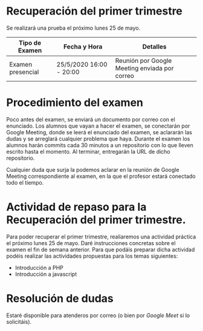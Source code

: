 # Recuperación del primer trimestre

Se realizará una prueba el próximo lunes 25 de mayo.

| Tipo de Examen | Fecha y Hora | Detalles |
|------|----------------|--------------|
| Examen presencial | 25/5/2020 16:00 - 20:00 | Reunión por Google Meeting enviada por correo |

# Procedimiento del examen

Poco antes del examen, se enviará un documento por correo con el enunciado. Los alumnos que vayan a hacer el examen, se conectarán por Google Meeting, donde se leerá el enunciado del examen, se aclararán las dudas y se arreglará cualquier problema que haya. Durante el examen los alumnos harán commits cada 30 minutos a un repositorio con lo que lleven escrito hasta el momento. Al terminar, entregarán la URL de dicho repositorio.

Cualquier duda que surja la podemos aclarar en la reunión de Google Meeting correspondiente al examen, en la que el profesor estará conectado todo el tiempo.

# Actividad de repaso para la Recuperación del primer trimestre.

Para poder recuperar el primer trimestre, realiaremos una actividad práctica el próximo lunes 25 de mayo. Daré instrucciones concretas sobre el examen el fin de semana anterior. Para que podáis preparar dicha actividad podéis realizar las actividades propuestas para los temas siguientes:

- Introducción a PHP
- Introducción a javascript

# Resolución de dudas

Estaré disponible para atenderos por correo (o bien por *Google Meet* si lo solicitáis).